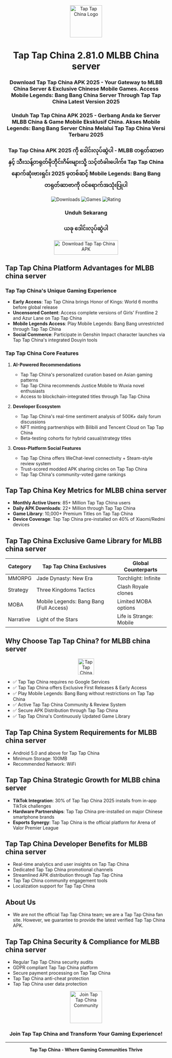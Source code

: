 <div align="center">
  <img src="https://s.gamelogiafree.org/images/Tap-Tap-China.webp" width="100" height="100" alt="Tap Tap China Logo">
  
  # Tap Tap China 2.81.0 MLBB China server
  ### Download Tap Tap China APK 2025 - Your Gateway to MLBB China Server & Exclusive Chinese Mobile Games. Access Mobile Legends: Bang Bang China Server Through Tap Tap China Latest Version 2025

  ### Unduh Tap Tap China APK 2025 - Gerbang Anda ke Server MLBB China & Game Mobile Eksklusif China. Akses Mobile Legends: Bang Bang Server China Melalui Tap Tap China Versi Terbaru 2025

  ### Tap Tap China APK 2025 ကို ဒေါင်းလုပ်ဆွဲပါ - MLBB တရုတ်ဆာဗာနှင့် သီးသန့်တရုတ်မိုဘိုင်းဂိမ်းများသို့ သင့်တံခါးပေါက်။ Tap Tap China နောက်ဆုံးဗားရှင်း 2025 မှတစ်ဆင့် Mobile Legends: Bang Bang တရုတ်ဆာဗာကို ဝင်ရောက်အသုံးပြုပါ
  
  ![Downloads](https://img.shields.io/badge/Monthly%20Active%20Users-85M+-blue?style=for-the-badge)
  ![Games](https://img.shields.io/badge/Games-10000+-green?style=for-the-badge)
  ![Rating](https://img.shields.io/badge/User%20Rating-4.8%2F5-orange?style=for-the-badge)
</div>

<div align="center">
  <h3>Unduh Sekarang</h3>
  <h3>ယခု ဒေါင်းလုပ်ဆွဲပါ</h3>
  <a href="https://aiapk.net/games/tap-tap-china">
    <img src="https://s.gamelogiafree.org/images/github-download-icon.webp" width="200" height="45" alt="Download Tap Tap China APK">
  </a>
</div>


## Tap Tap China Platform Advantages for MLBB china server

### Tap Tap China's Unique Gaming Experience
- **Early Access**: Tap Tap China brings Honor of Kings: World 6 months before global release
- **Uncensored Content**: Access complete versions of Girls' Frontline 2 and Azur Lane on Tap Tap China
- **Mobile Legends Access**: Play Mobile Legends: Bang Bang unrestricted through Tap Tap China
- **Social Commerce**: Participate in Genshin Impact character launches via Tap Tap China's integrated Douyin tools

### Tap Tap China Core Features
1. **AI-Powered Recommendations**
   - Tap Tap China's personalized curation based on Asian gaming patterns
   - Tap Tap China recommends Justice Mobile to Wuxia novel enthusiasts
   - Access to blockchain-integrated titles through Tap Tap China

2. **Developer Ecosystem**
   - Tap Tap China's real-time sentiment analysis of 500K+ daily forum discussions
   - NFT minting partnerships with Bilibili and Tencent Cloud on Tap Tap China
   - Beta-testing cohorts for hybrid casual/strategy titles

3. **Cross-Platform Social Features**
   - Tap Tap China offers WeChat-level connectivity + Steam-style review system
   - Trust-scored modded APK sharing circles on Tap Tap China
   - Tap Tap China's community-voted game rankings

## Tap Tap China Key Metrics for MLBB china server
- **Monthly Active Users**: 85+ Million Tap Tap China users
- **Daily APK Downloads**: 22+ Million through Tap Tap China
- **Game Library**: 10,000+ Premium Titles on Tap Tap China
- **Device Coverage**: Tap Tap China pre-installed on 40% of Xiaomi/Redmi devices

## Tap Tap China Exclusive Game Library for MLBB china server

| Category | Tap Tap China Exclusives | Global Counterparts |
|----------|------------------------|-------------------|
| MMORPG | Jade Dynasty: New Era | Torchlight: Infinite |
| Strategy | Three Kingdoms Tactics | Clash Royale clones |
| MOBA | Mobile Legends: Bang Bang (Full Access) | Limited MOBA options |
| Narrative | Light of the Stars | Life is Strange: Mobile |

## Why Choose Tap Tap China? for MLBB china server

<div align="center">
  <img src="https://s.gamelogiafree.org/images/Tap-Tap-China.webp" width="50" alt="Tap Tap China Platform Features">
</div>

- ✅ Tap Tap China requires no Google Services
- ✅ Tap Tap China offers Exclusive First Releases & Early Access
- ✅ Play Mobile Legends: Bang Bang without restrictions on Tap Tap China
- ✅ Active Tap Tap China Community & Review System
- ✅ Secure APK Distribution through Tap Tap China
- ✅ Tap Tap China's Continuously Updated Game Library

## Tap Tap China System Requirements for MLBB china server
- Android 5.0 and above for Tap Tap China
- Minimum Storage: 100MB
- Recommended Network: WiFi

## Tap Tap China Strategic Growth for MLBB china server
- **TikTok Integration**: 30% of Tap Tap China 2025 installs from in-app TikTok challenges
- **Hardware Partnerships**: Tap Tap China pre-installed on major Chinese smartphone brands
- **Esports Synergy**: Tap Tap China is the official platform for Arena of Valor Premier League

## Tap Tap China Developer Benefits for MLBB china server
- Real-time analytics and user insights on Tap Tap China
- Dedicated Tap Tap China promotional channels
- Streamlined APK distribution through Tap Tap China
- Tap Tap China community engagement tools
- Localization support for Tap Tap China

## About Us
- We are not the official Tap Tap China team; we are a Tap Tap China fan site. However, we guarantee to provide the latest verified Tap Tap China APK.

## Tap Tap China Security & Compliance for MLBB china server
- Regular Tap Tap China security audits
- GDPR compliant Tap Tap China platform
- Secure payment processing on Tap Tap China
- Tap Tap China anti-cheat protection
- Tap Tap China user data protection

<div align="center">
  <img src="https://s.gamelogiafree.org/images/Tap-Tap-China.webp" width="100" height="100" alt="Join Tap Tap China Community">
  
  ### Join Tap Tap China and Transform Your Gaming Experience!
</div>

---

<div align="center">
  
  **Tap Tap China - Where Gaming Communities Thrive**
  
</div>
